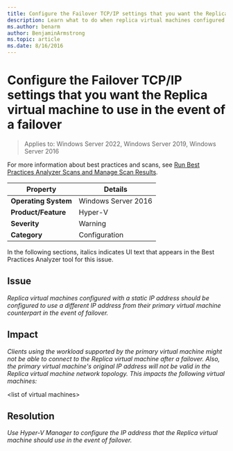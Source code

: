 ```yaml
---
title: Configure the Failover TCP/IP settings that you want the Replica virtual machine to use in the event of a failover
description: Learn what to do when replica virtual machines configured with a static IP address should be configured to use a different IP address from their primary virtual machine counterpart in the event of failover.
ms.author: benarm
author: BenjaminArmstrong
ms.topic: article
ms.date: 8/16/2016
---
```

# Configure the Failover TCP/IP settings that you want the Replica virtual machine to use in the event of a failover

>Applies to: Windows Server 2022, Windows Server 2019, Windows Server 2016

For more information about best practices and scans, see [Run Best Practices Analyzer Scans and Manage Scan Results](/previous-versions/windows/it-pro/windows-server-2012-R2-and-2012/hh831400(v=ws.11)).

|Property|Details|
|-|-|
|**Operating System**|Windows Server 2016|
|**Product/Feature**|Hyper-V|
|**Severity**|Warning|
|**Category**|Configuration|

In the following sections, italics indicates UI text that appears in the Best Practices Analyzer tool for this issue.

## Issue
*Replica virtual machines configured with a static IP address should be configured to use a different IP address from their primary virtual machine counterpart in the event of failover.*

## Impact
*Clients using the workload supported by the primary virtual machine might not be able to connect to the Replica virtual machine after a failover. Also, the primary virtual machine's original IP address will not be valid in the Replica virtual machine network topology. This impacts the following virtual machines:*

\<list of virtual machines>

## Resolution
*Use Hyper-V Manager to configure the IP address that the Replica virtual machine should use in the event of failover.*
